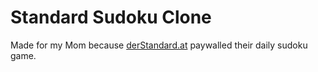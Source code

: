 # Standard Sudoku Clone

Made for my Mom because [derStandard.at](https://www.derstandard.at/) paywalled their daily sudoku game.